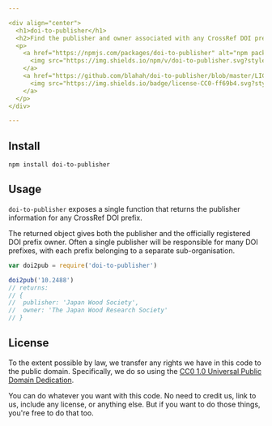 ```yaml
---

<div align="center">
  <h1>doi-to-publisher</h1>
  <h2>Find the publisher and owner associated with any CrossRef DOI prefix</h2>
  <p>
    <a href="https://npmjs.com/packages/doi-to-publisher" alt="npm package">
      <img src="https://img.shields.io/npm/v/doi-to-publisher.svg?style=flat-square">
    </a>
    <a href="https://github.com/blahah/doi-to-publisher/blob/master/LICENSE" alt="CC0 public domain">
      <img src="https://img.shields.io/badge/license-CC0-ff69b4.svg?style=flat-square">
    </a>
  </p>
</div>

---
```


## Install

```
npm install doi-to-publisher
```

## Usage

`doi-to-publisher` exposes a single function that returns the publisher information for any CrossRef DOI prefix.

The returned object gives both the publisher and the officially registered DOI prefix owner. Often a single publisher will be responsible for many DOI prefixes, with each prefix belonging to a separate sub-organisation.

``` js
var doi2pub = require('doi-to-publisher')

doi2pub('10.2488')
// returns:
// {
//  publisher: 'Japan Wood Society',
//  owner: 'The Japan Wood Research Society'
// }
```

## License

To the extent possible by law, we transfer any rights we have in this code to the public domain. Specifically, we do so using the [CC0 1.0 Universal Public Domain Dedication](https://creativecommons.org/publicdomain/zero/1.0/).

You can do whatever you want with this code. No need to credit us, link to us, include any license, or anything else. But if you want to do those things, you're free to do that too.
